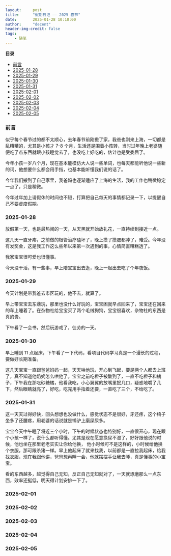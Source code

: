 ```yaml
---
layout:     post
title:      "假期日记 —— 2025 春节"
date:       2025-01-28 10:10:00
author:     "decent"
header-img-credit: false
tags:
    - 随笔
---
```


**目录**
- [前言](#前言)
- [2025-01-28](#2025-01-28)
- [2025-01-29](#2025-01-29)
- [2025-01-30](#2025-01-30)
- [2025-01-31](#2025-01-31)
- [2025-02-01](#2025-02-01)
- [2025-02-02](#2025-02-02)
- [2025-02-03](#2025-02-03)
- [2025-02-04](#2025-02-04)
- [2025-02-05](#2025-02-05)

### 前言
似乎每个春节过的都不太顺心，去年春节前刚搬了家，我爸也刚来上海，一切都是乱糟糟的，尤其是小孩才 7-8 个月，生活还是围着小孩转，当时过年晚上老婆随便吃了点东西就跟小孩睡觉去了，也没吃上好吃的，估计也是受委屈了。

今年小孩一岁八个月，现在基本能模仿大人说一些单词，也每天都能听他说一些新的词，他想要什么都会用手指，也基本能听懂我们说的话了。

今年我们搬到了自己家里，我爸妈也逐渐适应了上海的生活，我的工作也稍微稳定一点了，只是稍微。

今年过年加上请假休的时间也不短，打算把自己每天的事情都记录一下，以提醒自己不要虚度假期。

### 2025-01-28
放假第一天，也是最热闹的一天，从天黑就开始放礼花，一直持续到接近一点。

这几天一直牙疼，之前做的根管治疗磕坏了，晚上摸了摸腮都肿了，难受。今年没有发奖金，这是我工作这么些年以来第一次遇到的事，心情简直糟糕透了。

我家宝宝很可爱也很懂事。

今天没干活，有一些事，早上陪宝宝出去逛，晚上一起出去吃了个年夜饭。

### 2025-01-29
今天计划是带我爸去市区玩的，他不去，就算了。

早上带宝宝去东鼎玩，那里也没什么好玩的，宝宝困就早点回来了，宝宝还在回来的车上睡着了。在杂物社给宝宝买了两个毛绒狗狗，宝宝很喜欢，杂物社的东西是真的贵。

下午看了一会书，然后玩游戏了，徒劳的一天。

### 2025-01-30
早上睡到 11 点起床，下午看了一下代码，看项目代码学习真是一个漫长的过程，要做好长期准备。

这几天宝宝一直跟爸爸妈妈一起，天天哄他玩，开心到飞起，要是两个人都去上班了，真不知道他奶奶怎么哄他了。宝宝之前吃橙子被酸到了，一直不吃橙子和橘子，下午我在那吃砂糖橘，他看我吃，小心翼翼的放嘴里抿几口，疑惑地嚼了几下，然后眼睛就亮了，好吃，吃完用手指着还要，一直吃了三个，不给吃了。

### 2025-01-31
这一天天过得好快，回头想想也没做什么，感觉状态不是很好，牙还疼，这个椅子坐多了还腰疼，用老婆的话说就是懒驴上磨屎尿多。

宝宝今天中午睡了将近三个小时，下午的时候状态也特别好，一直很开心，现在跟个小孩一样了，说什么都听得懂。尤其是现在愿意换尿不湿了，好好跟他说的时候，他也坐在那里老老实实让你给他换，
他小时候可不是这样的，小时候给他换个衣服，那可跟杀猪一样。早上他起床了就来找我，以前都是一直拉我起床，给我找衣服，现在我跟他讲，爸爸想再睡一会，他就摆摆手让我去睡，真是懂事的小宝宝。

看的东西越多，越觉得自己无知，反正自己无知就对了，一天就琢磨那么一点东西，效率还挺低，明天得计划安排一下了。

### 2025-02-01

### 2025-02-02

### 2025-02-03

### 2025-02-04

### 2025-02-05